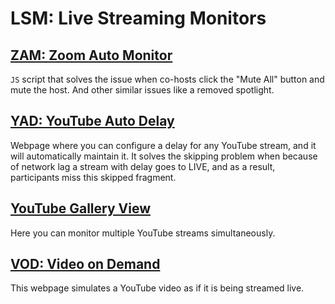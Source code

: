# LSM: Live Streaming Monitors

## [ZAM: Zoom Auto Monitor](https://alexfreik.github.io/lsm/zam/)

`JS` script that solves the issue when co-hosts
click the "Mute All" button and mute the host. And other
similar issues like a removed spotlight.

## [YAD: YouTube Auto Delay](https://alexfreik.github.io/lsm/yad/)

Webpage where you can configure a delay for any YouTube
stream, and it will automatically maintain it. It solves the
skipping problem when because of network lag a stream with delay
goes to LIVE, and as a result, participants miss this skipped fragment.

## [YouTube Gallery View](https://alexfreik.github.io/lsm/gallery/)

Here you can monitor multiple YouTube streams simultaneously.

## [VOD: Video on Demand](https://alexfreik.github.io/lsm/vod/)

This webpage simulates a YouTube video as if it is being streamed live.
